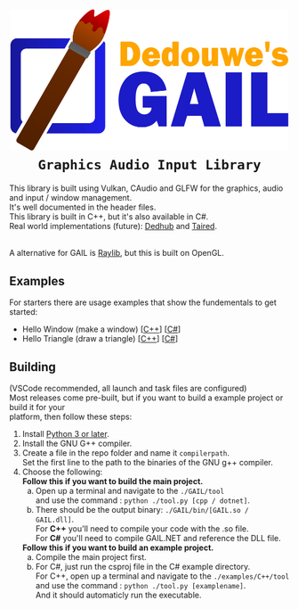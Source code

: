 <h1 align="center"><img src="https://raw.githubusercontent.com/dedouwe26/GAIL/main/docs/Logo.svg" alt="logo" width="500", href="https://github.com/dedouwe26/GAIL"/> <br/>
<code>Graphics Audio Input Library</code> <br/></h1>
This library is built using Vulkan, CAudio and GLFW for the graphics, audio and input / window management.<br/>
It's well documented in the header files. <br/>
This library is built in C++, but it's also available in C#.  <br/>
Real world implementations (future): <a href="https://github.com/dedouwe26/Dedhub">Dedhub</a> and <a href="https://github.com/dedouwe26/Taired">Taired</a>.

<br/> A alternative for GAIL is <a href="https://www.raylib.com/index.html">Raylib</a>, but this is built on OpenGL.
<h2>Examples</h2>
For starters there are usage examples that show the fundementals to get started:
<ul>
<li>Hello Window (make a window) [<a href="https://github.com/dedouwe26/GAIL/tree/main/examples/C%2B%2B/HelloWindow">C++</a>] [<a href="https://github.com/dedouwe26/GAIL/tree/main/examples/C%23/HelloWindow">C#</a>]</li>
<li>Hello Triangle (draw a triangle) [<a href="https://github.com/dedouwe26/GAIL/tree/main/examples/C%2B%2B/HelloTriangle">C++</a>] [<a href="https://github.com/dedouwe26/GAIL/tree/main/examples/C%23/HelloTriangle">C#</a>]</li>
</ul>
<h2>Building</h2>
(VSCode recommended, all launch and task files are configured) <br/>
Most releases come pre-built, but if you want to build a example project or build it for your<br> platform, then follow these steps:
<ol>
    <li>Install <a href="https://www.python.org/downloads/">Python 3 or later</a>.</li>
    <li>Install the GNU G++ compiler.</li>
    <li>Create a file in the repo folder and name it <code>compilerpath</code>. <br/>Set the first line to the path to the binaries of the GNU g++ compiler.</li>
    <li>Choose the following: <br/>
        <b>Follow this if you want to build the main project.</b>
            <ol style="list-style-type: lower-alpha;">
                <li>Open up a terminal and navigate to the <code>./GAIL/tool</code><br/>and use the command : <code>python ./tool.py [cpp / dotnet]</code>.</li>
                <li>There should be the output binary: <code>./GAIL/bin/[GAIL.so / GAIL.dll]</code>. <br/> For <b>C++</b> you'll need to compile your code with the .so file. <br/>For <b>C#</b> you'll need to compile GAIL.NET and reference the DLL file.</li>
            </ol>
        <b>Follow this if you want to build an example project.</b>
            <ol style="list-style-type: lower-alpha;">
                <li>Compile the main project first.</li>
                <li>
                For C#, just run the csproj file in the C# example directory.<br/>
                For C++, open up a terminal and navigate to the <code>./examples/C++/tool</code><br/>and use the command : <code>python ./tool.py [examplename]</code>. <br/>And it should automaticly run the executable.</li>
            </ol>
    </li>
</ol>
